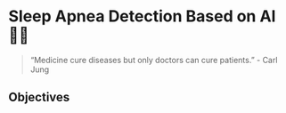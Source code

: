 # Sleep Apnea Detection Based on AI🧑‍⚕️

>“Medicine cure diseases but only doctors can cure patients.” - Carl Jung

## Objectives